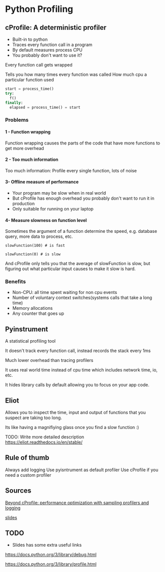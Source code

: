 # Python Profiling

## cProfile: A deterministic profiler

- Built-in to python
- Traces every function call in a program
- By default measures process CPU
- You probably don't want to use it?

Every function call gets wrapped

Tells you how many times every function was called
How much cpu a particular function used

```python
start = process_time()
try:
  f()
finally:
  elapsed = process_time() = start
```

### Problems

#### 1 - Function wrapping

Function wrapping causes the parts of the code that have more functions to get more overhead

#### 2 - Too much information

Too much information: Profile every single function, lots of noise

#### 3- Offline measure of performance

- Your program may be slow when in real world
- But cProfile has enough overhead you probably don't want to run it in production
- Only suitable for running on your laptop

#### 4- Measure slowness on function level

Sometimes the argument of a function determine the speed, e.g. database query, more data to process, etc.

```pyton
slowFunction(100) # is fast

slowFunction(0) # is slow
```

And cProfile only tells you that the average of slowFunction is slow, but figuring out what particular input causes to make it slow is hard.

### Benefits

- Non-CPU: all time spent waiting for non cpu events
- Number of voluntary context switches(systems calls that take a long time)
- Memory allocations
- Any counter that goes up

## Pyinstrument

A statistical profiling tool

It doesn't track every function call, instead records the stack every 1ms

Much lower overhead than tracing profilers

It uses real world time instead of cpu time which includes network time, io, etc.

It hides library calls by default allowing you to focus on your app code.

## Eliot

Allows you to inspect the time, input and output of functions that you suspect are taking too long.

Its like having a magnifiying glass once you find a slow function :)

TODO: Write more detailed description https://eliot.readthedocs.io/en/stable/

## Rule of thumb

Always add logging
Use pyisntrument as default profiler
Use cProfile if you need a custom profiler

## Sources

[Beyond cProfile: performance optimization with sampling profilers and logging](https://www.youtube.com/watch?v=fOzVTPOWfQs)

[slides](https://pythonspeed.com/pygotham19/slides)

## TODO

- Slides has some extra useful links

https://docs.python.org/3/library/debug.html

https://docs.python.org/3/library/profile.html